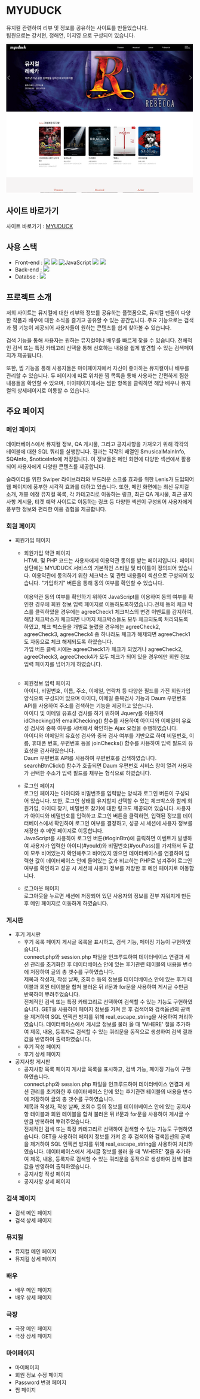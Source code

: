 # MYUDUCK 
뮤지컬 관련하여 리뷰 및 정보를 공유하는 사이트를 만들었습니다.<br />
팀원으로는 강서현, 정해연, 이지영 으로 구성되어 있습니다.<br />

<img width="500" src="./assets/img/MainPage.png">

## 사이트 바로가기
사이트 바로가기 : [MYUDUCK](http://ljy16.dothome.co.kr/myuduck/main/main.php)


## 사용 스택
- Front-end : <img src="https://img.shields.io/badge/HTML5-E34F26?style=flat&logo=html5&logoColor=white"/> <img src="https://img.shields.io/badge/CSS3-1572B6?style=flat&logo=CSS3&logoColor=white"/> <img alt="JavaScript" src="https://img.shields.io/badge/JavaScript-0769AD?style=flat&logo=JavaScript&logoColor=white"> <img src="https://img.shields.io/badge/jQuery-1572B6?style=flat&logo=jQuery&logoColor=white"/> <img src="https://img.shields.io/badge/swiper-3498DB?style=flat&logo=swiper&logoColor=white"/>
- Back-end : <img src="https://img.shields.io/badge/PHP-777BB4?style=flat&logo=php&logoColor=white"/>
- Databse : <img src="https://img.shields.io/badge/MySQL-00000F?style=flat&logo=MySQL&logoColor=white"/>

## 프로젝트 소개

저희 사이트는 뮤지컬에 대한 리뷰와 정보를 공유하는 플랫폼으로, 뮤지컬 팬들이 다양한 작품과 배우에 대한 소식을 즐기고 공유할 수 있는 공간입니다. 주요 기능으로는 검색과 찜 기능이 제공되어 사용자들이 원하는 콘텐츠를 쉽게 찾아볼 수 있습니다.

검색 기능을 통해 사용자는 원하는 뮤지컬이나 배우를 빠르게 찾을 수 있습니다. 전체적인 검색 또는 특정 카테고리 선택을 통해 선호하는 내용을 쉽게 발견할 수 있는 검색페이지가 제공됩니다.

또한, 찜 기능을 통해 사용자들은 마이페이지에서 자신이 좋아하는 뮤지컬이나 배우를 관리할 수 있습니다. 두 페이지에 따로 위치한 찜 목록을 통해 사용자는 간편하게 찜한 내용들을 확인할 수 있으며, 마이페이지에서는 찜한 항목을 클릭하면 해당 배우나 뮤지컬의 상세페이지로 이동할 수 있습니다.



## 주요 페이지
### 메인 페이지
데이터베이스에서 뮤지컬 정보, QA 게시물, 그리고 공지사항을 가져오기 위해 각각의 테이블에 대한 SQL 쿼리를 실행합니다. 결과는 각각의 배열인 $musicalMainInfo, $QAInfo, $noticeInfo에 저장됩니다. 이 정보들은 메인 화면에 다양한 섹션에서 활용되어 사용자에게 다양한 콘텐츠를 제공합니다.

슬라이더를 위한 Swiper 라이브러리와 부드러운 스크롤 효과를 위한 Lenis가 도입되어 웹 페이지에 풍부한 시각적 효과를 더하고 있습니다. 또한, 메인 화면에는 최신 뮤지컬 소개, 개봉 예정 뮤지컬 목록, 각 카테고리로 이동하는 링크, 최근 QA 게시물, 최근 공지사항 게시물, 티켓 예약 사이트로 이동하는 링크 등 다양한 섹션이 구성되어 사용자에게 풍부한 정보와 편리한 이용 경험을 제공합니다.
### 회원 페이지
- 회원가입 페이지
    - 회원가입 약관 페이지 <br />
    HTML 및 PHP 코드는 사용자에게 이용약관 동의를 받는 페이지입니다. 페이지 상단에는 MYUDUCK 서비스의 기본적인 스타일 및 타이틀이 정의되어 있습니다. 이용약관에 동의하기 위한 체크박스 및 관련 내용들이 섹션으로 구성되어 있습니다. "가입하기" 버튼을 통해 동의 여부를 확인할 수 있습니다. <br /><br />
    이용약관 동의 여부를 확인하기 위하여 JavaScript를 이용하여 동의 여부를 확인한 경우에 회원 정보 입력 페이지로 이동하도록하였습니다.전체 동의 체크 박스를 클릭하였을 경우에는 agreeCheck1 체크박스의 변경 이벤트를 감지하여, 해당 체크박스가 체크되면 나머지 체크박스들도 모두 체크되도록 처리되도록 하였고, 체크 박스들을 개별로 눌렀을 경우에는 agreeCheck2, agreeCheck3, agreeCheck4 중 하나라도 체크가 해제되면 agreeCheck1도 자동으로 체크 해제되도록 하였습니다.<br/>
    가입 버튼 클릭 시에는 agreeCheck1가 체크가 되었거나 agreeCheck2, agreeCheck3, agreeCheck4가 모두 체크가 되어 있을 경우에만 회원 정보 입력 페이지롤 넘어가게 하였습니다.<br />
    <br />
    
  - 회원정보 입력 페이지 <br />
    아이디, 비밀번호, 이름, 주소, 이메일, 연락처 등 다양한 필드를 가진 회원가입 양식으록 구성되어 있으며 아이디, 이메일 중복검사 기능과 Daum 우편번호 API를 사용하여 주소를 검색하는 기능을 제공하고 있습니다.<br />
    아이디 및 이메일 유효성 검사를 하기 위하여 Jquery를 이용하여 idChecking()와 emailChecking() 함수를 사용하여 아이디와 이메일이 유효성 검사와 중복 여부를 서버에서 확인하는 Ajax 요청을 수행하였습니다. <br />
    아이디와 이메일의 유효성 검사와 중복 검사 여부를 기반으로 하여 비밀번호, 이름, 휴대폰 번호, 우편번호 등을 joinChecks() 함수를 사용하여 입력 필드의 유효성을 검사하였습니다. <br />
    Daum 우편번호 API를 사용하여 우편번호를 검색하였습니다. searchBtnClick() 함수가 호출되면 Daum 우편번호 서비스 창이 열려 사용자가 선택한 주소가 입력 필드를 채우는 형식으로 하였습니다. <br />
    
  - 로그인 페이지 <br />
    로그인 페이지는 아이디와 비밀번호를 입력받는 양식과 로그인 버튼이 구성되어 있습니다. 또한, 로그인 상태를 유지할지 선택할 수 있는 체크박스와 함께 회원가입, 아이디 찾기, 비밀번호 찾기에 대한 링크도 제공되어 있습니다. 사용자가 아이디와 비밀번호를 입력하고 로그인 버튼을 클릭하면, 입력된 정보를 데이터베이스에서 확인하여 로그인 여부를 결정하고, 성공 시 세션에 사용자 정보를 저장한 후 메인 페이지로 이동합니다.<br />
    JavaScript를 사용하여 로그인 버튼(#loginBtn)에 클릭하면 이벤트가 발생하여 사용자가 입력한 아이디(#youId)와 비밀번호(#youPass)를 가져와서 두 값이 모두 비어있는지 확인해주고 비어있지 않으면 데이터베이스를 연결하여 입력한 값이 데이터베이스 안에 들어있는 값과 비교하는 PHP로 넘겨주어 로그인 여부를 확인하고 성공 시 세션에 사용자 정보를 저장한 후 메인 페이지로 이동합니다.<br />
  - 로그아웃 페이지<br />
    로그아웃을 누르면 세션에 저장되어 있던 사용자의 정보를 전부 지워지게 만든 후 메인 페이지로 이동하게 하였습니다.<br />
### 게시판
- 후기 게시판
    - 후기 목록 페이지
        게시글 목록을 표시하고, 검색 기능, 페이징 기능이 구현하였습니다.<br />
        connect.php와 session.php 파일을 인크루드하여 데이터베이스 연결과 세션 관리를 초기화한 후 데이터베이스 안에 있는 후기관련 테이블의 내용을 변수에 저장하여 글의 총 갯수를 구하였습니다.<br />
        제목과 작성자, 작성 날짜, 조회수 등의 정보를 데이터베이스 안에 있는 후기 테이블과 회원 테이블을 합쳐 불러온 뒤 if문과 for문을 사용하여 게시글 수만큼 반복하여 뿌려주었습니다.<br />
        전체적인 검색 또는 특정 카테고리르 선택하여 검색할 수 있는 기능도 구현하였습니다. GET을 사용하여 페이지 정보를 가져 온 후 검색어와 검색옵션의 공백을 제거하여 SQL 인젝션 방지를 위해 real_escape_string을 사용하여 처리하였습니다. 데이터베이스에서 게시글 정보를 불러 올 때 'WHERE' 절을 추가하여 제목, 내용, 등록자로 검색할 수 있는 쿼리문을 동적으로 생성하여 검색 결과값을 반영하여 출력하였습니다. <br />
    - 후기 작성 페이지
    - 후기 상세 페이지
- 공지사항 게시판
    - 공지사항 목록 페이지
        게시글 목록을 표시하고, 검색 기능, 페이징 기능이 구현하였습니다.<br />
        connect.php와 session.php 파일을 인크루드하여 데이터베이스 연결과 세션 관리를 초기화한 후 데이터베이스 안에 있는 후기관련 테이블의 내용을 변수에 저장하여 글의 총 갯수를 구하였습니다.<br />
        제목과 작성자, 작성 날짜, 조회수 등의 정보를 데이터베이스 안에 있는 공지사항 테이블과 회원 테이블을 합쳐 불러온 뒤 if문과 for문을 사용하여 게시글 수만큼 반복하여 뿌려주었습니다.<br />
        전체적인 검색 또는 특정 카테고리르 선택하여 검색할 수 있는 기능도 구현하였습니다. GET을 사용하여 페이지 정보를 가져 온 후 검색어와 검색옵션의 공백을 제거하여 SQL 인젝션 방지를 위해 real_escape_string을 사용하여 처리하였습니다. 데이터베이스에서 게시글 정보를 불러 올 때 'WHERE' 절을 추가하여 제목, 내용, 등록자로 검색할 수 있는 쿼리문을 동적으로 생성하여 검색 결과값을 반영하여 출력하였습니다. <br />
    - 공지사항 작성 페이지
    - 공지사항 상세 페이지
### 검색 페이지 
- 검색 메인 페이지
- 검색 상세 페이지
### 뮤지컬
- 뮤지컬 메인 페이지
- 뮤지컬 상세 페이지
### 배우
- 배우 메인 페이지
- 배우 상세 페이지
### 극장
- 극장 메인 페이지
- 극장 상세 페이지
### 마이페이지
- 마이페이지
- 회원 정보 수정 페이지
- Password 변경 페이지
- 찜 페이지
